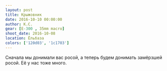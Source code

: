 ```yaml
---
layout: post
title: Крыжовник
date: 2016-10-10 00:00:00
author: К.С.
gear: [E-300 , 35mm macro]
shoot_date: 2016-10-08
location: Ёльбаза
colors: ['120d03', '1c1703']
---
```


Сначала мы донимали вас росой, а теперь будем донимать замёрзшей росой. Её у нас тоже много.
